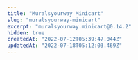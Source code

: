 ```yaml
---
title: "Muralsyourway Minicart"
slug: "muralsyourway-minicart"
excerpt: "muralsyourway.minicart@0.14.2"
hidden: true
createdAt: "2022-07-12T05:39:47.044Z"
updatedAt: "2022-07-18T05:12:03.469Z"
---
```


